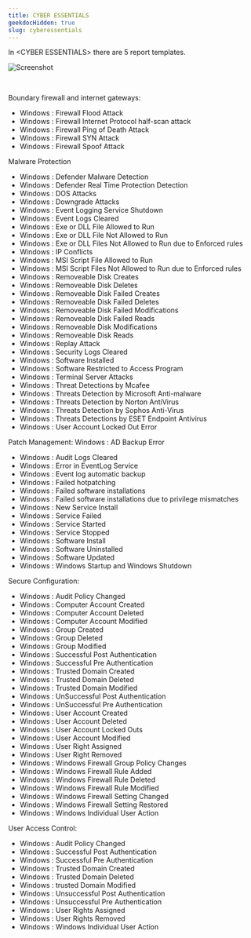 ```yaml
---
title: CYBER ESSENTIALS
geekdocHidden: true
slug: cyberessentials
---
```


In \<CYBER ESSENTIALS> there are 5 report templates.

![Screenshot](/cloud_vista/securityanalytics/images/cyberessentials.png)

&nbsp;

Boundary firewall and internet gateways:
* Windows : Firewall Flood Attack
* Windows : Firewall Internet Protocol half-scan attack
* Windows : Firewall Ping of Death Attack
* Windows : Firewall SYN Attack
* Windows : Firewall Spoof Attack

Malware Protection
* Windows : Defender Malware Detection
* Windows : Defender Real Time Protection Detection
* Windows : DOS Attacks
* Windows : Downgrade Attacks
* Windows : Event Logging Service Shutdown
* Windows : Event Logs Cleared
* Windows : Exe or DLL File Allowed to Run
* Windows : Exe or DLL File Not Allowed to Run
* Windows : Exe or DLL Files Not Allowed to Run due to Enforced rules
* Windows : IP Conflicts
* Windows : MSI Script File Allowed to Run
* Windows : MSI Script Files Not Allowed to Run due to Enforced rules
* Windows : Removeable Disk Creates
* Windows : Removeable Disk Deletes
* Windows : Removeable Disk Failed Creates
* Windows : Removeable Disk Failed Deletes
* Windows : Removeable Disk Failed Modifications
* Windows : Removeable Disk Failed Reads
* Windows : Removeable Disk Modifications
* Windows : Removeable Disk Reads
* Windows : Replay Attack
* Windows : Security Logs Cleared
* Windows : Software Installed
* Windows : Software Restricted to Access Program
* Windows : Terminal Server Attacks
* Windows : Threat Detections by Mcafee
* Windows : Threats Detection by Microsoft Anti-malware
* Windows : Threats Detection by Norton AntiVirus
* Windows : Threats Detection by Sophos Anti-Virus
* Windows : Threats Detections by ESET Endpoint Antivirus
* Windows : User Account Locked Out Error

Patch Management:
Windows : AD Backup Error
* Windows : Audit Logs Cleared
* Windows : Error in EventLog Service
* Windows : Event log automatic backup
* Windows : Failed hotpatching
* Windows : Failed software installations
* Windows : Failed software installations due to privilege mismatches
* Windows : New Service Install
* Windows : Service Failed
* Windows : Service Started
* Windows : Service Stopped
* Windows : Software Install
* Windows : Software Uninstalled
* Windows : Software Updated
* Windows : Windows Startup and Windows Shutdown

Secure Configuration:
* Windows : Audit Policy Changed
* Windows : Computer Account Created
* Windows : Computer Account Deleted
* Windows : Computer Account Modified
* Windows : Group Created
* Windows : Group Deleted
* Windows : Group Modified
* Windows : Successful Post Authentication
* Windows : Successful Pre Authentication
* Windows : Trusted Domain Created
* Windows : Trusted Domain Deleted
* Windows : Trusted Domain Modified
* Windows : UnSuccessful Post Authentication
* Windows : UnSuccessful Pre Authentication
* Windows : User Account Created
* Windows : User Account Deleted
* Windows : User Account Locked Outs
* Windows : User Account Modified
* Windows : User Right Assigned
* Windows : User Right Removed
* Windows : Windows Firewall Group Policy Changes
* Windows : Windows Firewall Rule Added
* Windows : Windows Firewall Rule Deleted
* Windows : Windows Firewall Rule Modified
* Windows : Windows Firewall Setting Changed
* Windows : Windows Firewall Setting Restored
* Windows : Windows Individual User Action

User Access Control:
* Windows : Audit Policy Changed
* Windows : Successful Post Authentication
* Windows : Successful Pre Authentication
* Windows : Trusted Domain Created
* Windows : Trusted Domain Deleted
* Windows : trusted Domain Modified
* Windows : Unsuccessful Post Authentication
* Windows : Unsuccessful Pre Authentication
* Windows : User Rights Assigned
* Windows : User Rights Removed
* Windows : Windows Individual User Action


